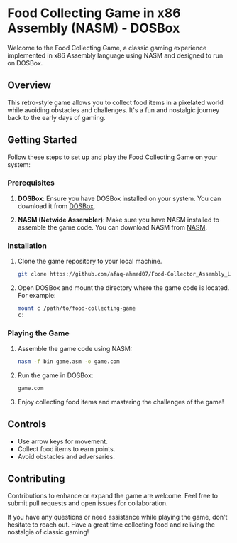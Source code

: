 # Food Collecting Game in x86 Assembly (NASM) - DOSBox

Welcome to the Food Collecting Game, a classic gaming experience implemented in x86 Assembly language using NASM and designed to run on DOSBox.

## Overview

This retro-style game allows you to collect food items in a pixelated world while avoiding obstacles and challenges. It's a fun and nostalgic journey back to the early days of gaming.

## Getting Started

Follow these steps to set up and play the Food Collecting Game on your system:

### Prerequisites

1. **DOSBox**: Ensure you have DOSBox installed on your system. You can download it from [DOSBox](https://www.dosbox.com/).

2. **NASM (Netwide Assembler)**: Make sure you have NASM installed to assemble the game code. You can download NASM from [NASM](https://www.nasm.us/).

### Installation

1. Clone the game repository to your local machine.

    ```bash
    git clone https://github.com/afaq-ahmed07/Food-Collector_Assembly_Language.git
    ```

2. Open DOSBox and mount the directory where the game code is located. For example:

    ```bash
    mount c /path/to/food-collecting-game
    c:
    ```

### Playing the Game

1. Assemble the game code using NASM:

    ```bash
    nasm -f bin game.asm -o game.com
    ```

2. Run the game in DOSBox:

    ```bash
    game.com
    ```

3. Enjoy collecting food items and mastering the challenges of the game!

## Controls

- Use arrow keys for movement.
- Collect food items to earn points.
- Avoid obstacles and adversaries.

## Contributing

Contributions to enhance or expand the game are welcome. Feel free to submit pull requests and open issues for collaboration.


If you have any questions or need assistance while playing the game, don't hesitate to reach out. Have a great time collecting food and reliving the nostalgia of classic gaming!
